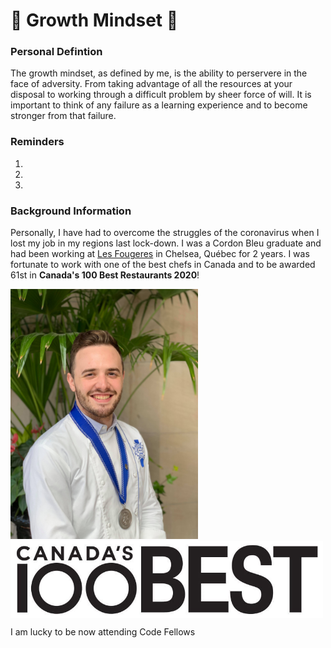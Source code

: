 # 💪 Growth Mindset 💪

### Personal Defintion

The growth mindset, as defined by me, is the ability to perservere in the face of adversity. From taking advantage of all the resources at your disposal to working through a difficult problem by sheer force of will. It is important to think of any failure as a learning experience and to become stronger from that failure.

### Reminders

1.

2.

3.

### Background Information

Personally, I have had to overcome the struggles of the coronavirus when I lost my job in my regions last lock-down. I was a Cordon Bleu graduate and had been working at [Les Fougeres](https://www.fougeres.com/) in Chelsea, Québec for 2 years. I was fortunate to work with one of the best chefs in Canada and to be awarded 61st in **Canada's 100 Best Restaurants 2020**! 
  
  <img src="Cordon-Bleu-Grad.jpeg" alt="drawing" width="300"/> <img src="CB100_logo-retina.jpeg" alt="drawing" align="top" width="500"/>

I am lucky to be now attending Code Fellows
